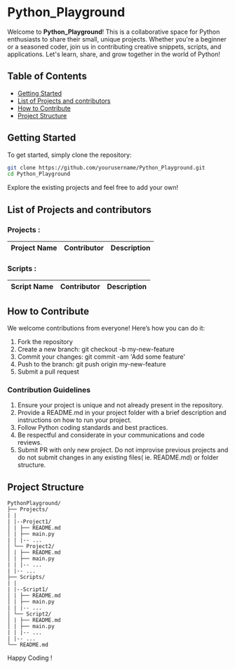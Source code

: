 # Python_Playground

Welcome to **Python_Playground**! This is a collaborative space for Python enthusiasts to share their small, unique projects. Whether you're a beginner or a seasoned coder, join us in contributing creative snippets, scripts, and applications. Let's learn, share, and grow together in the world of Python!

## Table of Contents

- [Getting Started](#getting-started)
- [List of Projects and contributors](#list-of-projects-and-contributors)
- [How to Contribute](#how-to-contribute)
- [Project Structure](#project-structure)

## Getting Started

To get started, simply clone the repository:

```bash
git clone https://github.com/yourusername/Python_Playground.git
cd Python_Playground
```

Explore the existing projects and feel free to add your own!

## List of Projects and contributors

### Projects :

| Project Name | Contributor | Description |
| ------------ | ----------- | ----------- |

### Scripts :

| Script Name | Contributor | Description |
| ----------- | ----------- | ----------- |

## How to Contribute

We welcome contributions from everyone! Here’s how you can do it:

1. Fork the repository
2. Create a new branch: git checkout -b my-new-feature
3. Commit your changes: git commit -am 'Add some feature'
4. Push to the branch: git push origin my-new-feature
5. Submit a pull request

### Contribution Guidelines

1. Ensure your project is unique and not already present in the repository.
2. Provide a README.md in your project folder with a brief description and instructions on how to run your project.
3. Follow Python coding standards and best practices.
4. Be respectful and considerate in your communications and code reviews.
5. Submit PR with only new project. Do not improvise previous projects and do not submit changes in any existing files( ie. README.md) or folder structure.

## Project Structure

```
PythonPlayground/
├── Projects/
| |
| |--Project1/
│ | ├── README.md
│ | ├── main.py
| | |-- ...
│ └── Project2/
│ | ├── README.md
│ | ├── main.py
| | |-- ...
| |-- ...
├── Scripts/
| |
| |--Script1/
│ | ├── README.md
│ | ├── main.py
| | |-- ...
│ └── Script2/
│ | ├── README.md
│ | ├── main.py
| | |-- ...
| |-- ...
└── README.md
```

Happy Coding !
